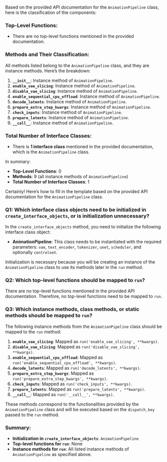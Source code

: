 Based on the provided API documentation for the `AnimationPipeline` class, here is the classification of the components:

### Top-Level Functions:
- There are no top-level functions mentioned in the provided documentation.

### Methods and Their Classification:
All methods listed belong to the `AnimationPipeline` class, and they are instance methods. Here’s the breakdown:

1. **`__init__`**: Instance method of `AnimationPipeline`.
2. **`enable_vae_slicing`**: Instance method of `AnimationPipeline`.
3. **`disable_vae_slicing`**: Instance method of `AnimationPipeline`.
4. **`enable_sequential_cpu_offload`**: Instance method of `AnimationPipeline`.
5. **`decode_latents`**: Instance method of `AnimationPipeline`.
6. **`prepare_extra_step_kwargs`**: Instance method of `AnimationPipeline`.
7. **`check_inputs`**: Instance method of `AnimationPipeline`.
8. **`prepare_latents`**: Instance method of `AnimationPipeline`.
9. **`__call__`**: Instance method of `AnimationPipeline`.

### Total Number of Interface Classes:
- There is **1 interface class** mentioned in the provided documentation, which is the `AnimationPipeline` class. 

In summary:
- **Top-Level Functions**: 0
- **Methods**: 9 (all instance methods of `AnimationPipeline`)
- **Total Number of Interface Classes**: 1

Certainly! Here’s how to fill in the template based on the provided API documentation for the `AnimationPipeline` class.

### Q1: Which interface class objects need to be initialized in `create_interface_objects`, or is initialization unnecessary?
In the `create_interface_objects` method, you need to initialize the following interface class object:

- **AnimationPipeline**: This class needs to be instantiated with the required parameters: `vae`, `text_encoder`, `tokenizer`, `unet`, `scheduler`, and optionally `controlnet`.

Initialization is necessary because you will be creating an instance of the `AnimationPipeline` class to use its methods later in the `run` method.

### Q2: Which top-level functions should be mapped to `run`?
There are no top-level functions mentioned in the provided API documentation. Therefore, no top-level functions need to be mapped to `run`.

### Q3: Which instance methods, class methods, or static methods should be mapped to `run`?
The following instance methods from the `AnimationPipeline` class should be mapped to the `run` method:

1. **`enable_vae_slicing`**: Mapped as `run('enable_vae_slicing', **kwargs)`.
2. **`disable_vae_slicing`**: Mapped as `run('disable_vae_slicing', **kwargs)`.
3. **`enable_sequential_cpu_offload`**: Mapped as `run('enable_sequential_cpu_offload', **kwargs)`.
4. **`decode_latents`**: Mapped as `run('decode_latents', **kwargs)`.
5. **`prepare_extra_step_kwargs`**: Mapped as `run('prepare_extra_step_kwargs', **kwargs)`.
6. **`check_inputs`**: Mapped as `run('check_inputs', **kwargs)`.
7. **`prepare_latents`**: Mapped as `run('prepare_latents', **kwargs)`.
8. **`__call__`**: Mapped as `run('__call__', **kwargs)`.

These methods correspond to the functionalities provided by the `AnimationPipeline` class and will be executed based on the `dispatch_key` passed to the `run` method. 

### Summary:
- **Initialization in `create_interface_objects`**: `AnimationPipeline`
- **Top-level functions for `run`**: None
- **Instance methods for `run`**: All listed instance methods of `AnimationPipeline` as specified above.